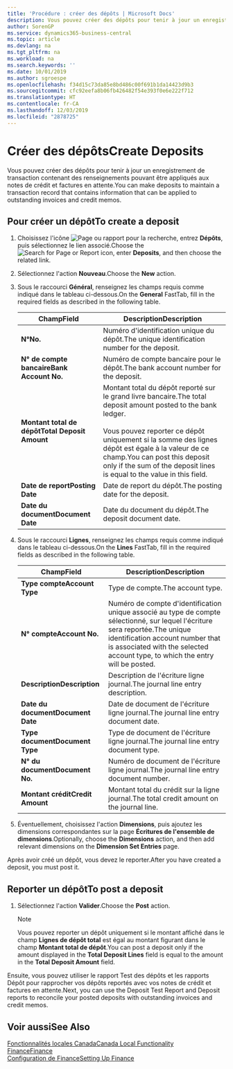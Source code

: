 ```yaml
---
title: 'Procédure : créer des dépôts | Microsoft Docs'
description: Vous pouvez créer des dépôts pour tenir à jour un enregistrement de transaction contenant des renseignements pouvant être appliqués aux notes de crédit et factures en attente.
author: SorenGP
ms.service: dynamics365-business-central
ms.topic: article
ms.devlang: na
ms.tgt_pltfrm: na
ms.workload: na
ms.search.keywords: ''
ms.date: 10/01/2019
ms.author: sgroespe
ms.openlocfilehash: f34d15c73da85e8bd486c00f691b1da14423d9b3
ms.sourcegitcommit: cfc92eefa8b06fb426482f54e393f0e6e222f712
ms.translationtype: HT
ms.contentlocale: fr-CA
ms.lasthandoff: 12/03/2019
ms.locfileid: "2878725"
---
```

# <a name="create-deposits"></a><span data-ttu-id="43afe-103">Créer des dépôts</span><span class="sxs-lookup"><span data-stu-id="43afe-103">Create Deposits</span></span>
<span data-ttu-id="43afe-104">Vous pouvez créer des dépôts pour tenir à jour un enregistrement de transaction contenant des renseignements pouvant être appliqués aux notes de crédit et factures en attente.</span><span class="sxs-lookup"><span data-stu-id="43afe-104">You can make deposits to maintain a transaction record that contains information that can be applied to outstanding invoices and credit memos.</span></span>  

## <a name="to-create-a-deposit"></a><span data-ttu-id="43afe-105">Pour créer un dépôt</span><span class="sxs-lookup"><span data-stu-id="43afe-105">To create a deposit</span></span>  
1.  <span data-ttu-id="43afe-106">Choisissez l'icône ![Page ou rapport pour la recherche](../../media/ui-search/search_small.png "Icône Page ou rapport pour la recherche"), entrez **Dépôts**, puis sélectionnez le lien associé.</span><span class="sxs-lookup"><span data-stu-id="43afe-106">Choose the ![Search for Page or Report](../../media/ui-search/search_small.png "Search for Page or Report icon") icon, enter **Deposits**, and then choose the related link.</span></span>  
2.  <span data-ttu-id="43afe-107">Sélectionnez l'action **Nouveau**.</span><span class="sxs-lookup"><span data-stu-id="43afe-107">Choose the **New** action.</span></span>  
3.  <span data-ttu-id="43afe-108">Sous le raccourci **Général**, renseignez les champs requis comme indiqué dans le tableau ci-dessous.</span><span class="sxs-lookup"><span data-stu-id="43afe-108">On the **General** FastTab, fill in the required fields as described in the following table.</span></span>  

    |<span data-ttu-id="43afe-109">Champ</span><span class="sxs-lookup"><span data-stu-id="43afe-109">Field</span></span>|<span data-ttu-id="43afe-110">Description</span><span class="sxs-lookup"><span data-stu-id="43afe-110">Description</span></span>|  
    |---------------------------------|---------------------------------------|  
    |<span data-ttu-id="43afe-111">**N°**</span><span class="sxs-lookup"><span data-stu-id="43afe-111">**No.**</span></span>|<span data-ttu-id="43afe-112">Numéro d'identification unique du dépôt.</span><span class="sxs-lookup"><span data-stu-id="43afe-112">The unique identification number for the deposit.</span></span>|  
    |<span data-ttu-id="43afe-113">**N° de compte bancaire**</span><span class="sxs-lookup"><span data-stu-id="43afe-113">**Bank Account No.**</span></span>|<span data-ttu-id="43afe-114">Numéro de compte bancaire pour le dépôt.</span><span class="sxs-lookup"><span data-stu-id="43afe-114">The bank account number for the deposit.</span></span>|  
    |<span data-ttu-id="43afe-115">**Montant total de dépôt**</span><span class="sxs-lookup"><span data-stu-id="43afe-115">**Total Deposit Amount**</span></span>|<span data-ttu-id="43afe-116">Montant total du dépôt reporté sur le grand livre bancaire.</span><span class="sxs-lookup"><span data-stu-id="43afe-116">The total deposit amount posted to the bank ledger.</span></span><br /><br /> <span data-ttu-id="43afe-117">Vous pouvez reporter ce dépôt uniquement si la somme des lignes dépôt est égale à la valeur de ce champ.</span><span class="sxs-lookup"><span data-stu-id="43afe-117">You can post this deposit only if the sum of the deposit lines is equal to the value in this field.</span></span>|  
    |<span data-ttu-id="43afe-118">**Date de report**</span><span class="sxs-lookup"><span data-stu-id="43afe-118">**Posting Date**</span></span>|<span data-ttu-id="43afe-119">Date de report du dépôt.</span><span class="sxs-lookup"><span data-stu-id="43afe-119">The posting date for the deposit.</span></span>|  
    |<span data-ttu-id="43afe-120">**Date du document**</span><span class="sxs-lookup"><span data-stu-id="43afe-120">**Document Date**</span></span>|<span data-ttu-id="43afe-121">Date du document du dépôt.</span><span class="sxs-lookup"><span data-stu-id="43afe-121">The deposit document date.</span></span>|  
4.  <span data-ttu-id="43afe-122">Sous le raccourci **Lignes**, renseignez les champs requis comme indiqué dans le tableau ci-dessous.</span><span class="sxs-lookup"><span data-stu-id="43afe-122">On the **Lines** FastTab, fill in the required fields as described in the following table.</span></span>  

    |<span data-ttu-id="43afe-123">Champ</span><span class="sxs-lookup"><span data-stu-id="43afe-123">Field</span></span>|<span data-ttu-id="43afe-124">Description</span><span class="sxs-lookup"><span data-stu-id="43afe-124">Description</span></span>|  
    |---------------------------------|---------------------------------------|  
    |<span data-ttu-id="43afe-125">**Type compte**</span><span class="sxs-lookup"><span data-stu-id="43afe-125">**Account Type**</span></span>|<span data-ttu-id="43afe-126">Type de compte.</span><span class="sxs-lookup"><span data-stu-id="43afe-126">The account type.</span></span>|  
    |<span data-ttu-id="43afe-127">**N° compte**</span><span class="sxs-lookup"><span data-stu-id="43afe-127">**Account No.**</span></span>|<span data-ttu-id="43afe-128">Numéro de compte d'identification unique associé au type de compte sélectionné, sur lequel l'écriture sera reportée.</span><span class="sxs-lookup"><span data-stu-id="43afe-128">The unique identification account number that is associated with the selected account type, to which the entry will be posted.</span></span>|  
    |<span data-ttu-id="43afe-129">**Description**</span><span class="sxs-lookup"><span data-stu-id="43afe-129">**Description**</span></span>|<span data-ttu-id="43afe-130">Description de l'écriture ligne journal.</span><span class="sxs-lookup"><span data-stu-id="43afe-130">The journal line entry description.</span></span>|  
    |<span data-ttu-id="43afe-131">**Date du document**</span><span class="sxs-lookup"><span data-stu-id="43afe-131">**Document Date**</span></span>|<span data-ttu-id="43afe-132">Date de document de l'écriture ligne journal.</span><span class="sxs-lookup"><span data-stu-id="43afe-132">The journal line entry document date.</span></span>|  
    |<span data-ttu-id="43afe-133">**Type document**</span><span class="sxs-lookup"><span data-stu-id="43afe-133">**Document Type**</span></span>|<span data-ttu-id="43afe-134">Type de document de l'écriture ligne journal.</span><span class="sxs-lookup"><span data-stu-id="43afe-134">The journal line entry document type.</span></span>|  
    |<span data-ttu-id="43afe-135">**N° du document**</span><span class="sxs-lookup"><span data-stu-id="43afe-135">**Document No.**</span></span>|<span data-ttu-id="43afe-136">Numéro de document de l'écriture ligne journal.</span><span class="sxs-lookup"><span data-stu-id="43afe-136">The journal line entry document number.</span></span>|  
    |<span data-ttu-id="43afe-137">**Montant crédit**</span><span class="sxs-lookup"><span data-stu-id="43afe-137">**Credit Amount**</span></span>|<span data-ttu-id="43afe-138">Montant total du crédit sur la ligne journal.</span><span class="sxs-lookup"><span data-stu-id="43afe-138">The total credit amount on the journal line.</span></span>|  

5.  <span data-ttu-id="43afe-139">Éventuellement, choisissez l'action **Dimensions**, puis ajoutez les dimensions correspondantes sur la page **Écritures de l'ensemble de dimensions**.</span><span class="sxs-lookup"><span data-stu-id="43afe-139">Optionally, choose the **Dimensions** action, and then add relevant dimensions on the **Dimension Set Entries** page.</span></span>  

<span data-ttu-id="43afe-140">Après avoir créé un dépôt, vous devez le reporter.</span><span class="sxs-lookup"><span data-stu-id="43afe-140">After you have created a deposit, you must post it.</span></span>  

## <a name="to-post-a-deposit"></a><span data-ttu-id="43afe-141">Reporter un dépôt</span><span class="sxs-lookup"><span data-stu-id="43afe-141">To post a deposit</span></span>  
1. <span data-ttu-id="43afe-142">Sélectionnez l'action **Valider**.</span><span class="sxs-lookup"><span data-stu-id="43afe-142">Choose the **Post** action.</span></span>  

    > [!NOTE]  
    >  <span data-ttu-id="43afe-143">Vous pouvez reporter un dépôt uniquement si le montant affiché dans le champ **Lignes de dépôt total** est égal au montant figurant dans le champ **Montant total de dépôt**.</span><span class="sxs-lookup"><span data-stu-id="43afe-143">You can post a deposit only if the amount displayed in the **Total Deposit Lines** field is equal to the amount in the **Total Deposit Amount** field.</span></span>  

<span data-ttu-id="43afe-144">Ensuite, vous pouvez utiliser le rapport Test des dépôts et les rapports Dépôt pour rapprocher vos dépôts reportés avec vos notes de crédit et factures en attente.</span><span class="sxs-lookup"><span data-stu-id="43afe-144">Next, you can use the Deposit Test Report and Deposit reports to reconcile your posted deposits with outstanding invoices and credit memos.</span></span>  

## <a name="see-also"></a><span data-ttu-id="43afe-145">Voir aussi</span><span class="sxs-lookup"><span data-stu-id="43afe-145">See Also</span></span>  
[<span data-ttu-id="43afe-146">Fonctionnalités locales Canada</span><span class="sxs-lookup"><span data-stu-id="43afe-146">Canada Local Functionality</span></span>](canada-local-functionality.md)  
[<span data-ttu-id="43afe-147">Finance</span><span class="sxs-lookup"><span data-stu-id="43afe-147">Finance</span></span>](../../finance.md)  
[<span data-ttu-id="43afe-148">Configuration de Finance</span><span class="sxs-lookup"><span data-stu-id="43afe-148">Setting Up Finance</span></span>](../../finance.md)  
